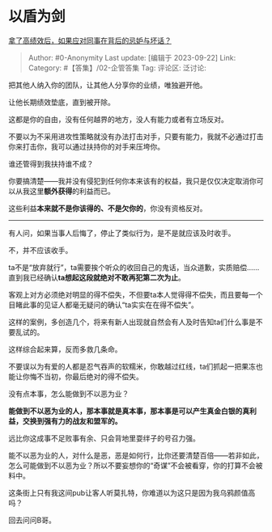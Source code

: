 # 以盾为剑
[拿了高绩效后，如果应对同事在背后的忌妒与坏话？](https://www.zhihu.com/question/623197705/answer/3221329941)

> Author: #0-Anonymity
> Last update: [编辑于 2023-09-22]
> Link:
> Category: #【答集】/02-企管答集
> Tag:
> 评论区:
> 泛讨论:

把其他人纳入你的团队，让其他人分享你的业绩，唯独避开他。

让他长期绩效垫底，直到被开除。

这都是你的自由，没有任何越界的地方，没人有能力或者有立场反对。

不要以为不采用进攻性策略就没有办法打击对手，只要有能力，我就不必通过打击你来打击你，我可以通过扶持你的对手来压垮你。

谁还管得到我扶持谁不成？

你要搞清楚——我并没有侵犯到任何你本来该有的权益，我只是仅仅决定取消你可以从我这里**额外获得**的利益而已。

这些利益**本来就不是你该得的、不是欠你的**，你没有资格反对。

--------------------

有人问，如果当事人后悔了，停止了类似行为，是不是就应该及时收手。

不，并不应该收手。

ta不是“放弃就行”，ta需要挨个听众的收回自己的鬼话，当众道歉，实质赔偿……直到我已经确认**ta想起这段就绝对不敢再犯第二次为止**。

客观上对方必须绝对明显的得不偿失，不但要ta本人觉得得不偿失，而且要每一个目睹此事的见证人都毫无疑问的确认“ta实实在在得不偿失”。

这样的案例，多创造几个，将来有新人出现就自然会有人及时告知ta们什么事是不要乱试的。

这样综合起来算，反而多救几条命。

不要误以为有爱的人都是忍气吞声的软糯米，你敢越过红线，ta们抓起一把果冻也能让你悔不当初，你最后绝对的得不偿失。

没有点本事，怎么能做到不以恶为业？

**能做到不以恶为业的人，那本事就是真本事，那本事是可以产生真金白银的真利益，交换到强有力的战友和盟军的。**

远比你这成事不足败事有余、只会背地里耍绊子的号召力强。

能不以恶为业的人，对什么是恶，恶是如何行，比你还要清楚百倍——若非如此，怎么可能做到不以恶为业？所以不要妄想你的“奇谋”不会被看穿，你的打算不会被料中。

这条街上只有我这间pub让客人听莫扎特，你难道以为这只是因为我乌鸦颜值高吗？

回去问问B哥。
